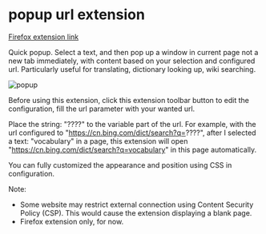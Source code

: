 # popup url extension

[Firefox extension link](https://addons.mozilla.org/addon/popup-url)

Quick popup. Select a text, and then pop up a window in current page not a new tab immediately, with content based on your selection and configured url. Particularly useful for translating, dictionary looking up, wiki searching.

![popup](https://addons.cdn.mozilla.net/user-media/previews/full/241/241359.png)

Before using this extension, click this extension toolbar button to edit the configuration, fill the url parameter with your wanted url.

Place the string: "????" to the variable part of the url. For example, with the url configured to "https://cn.bing.com/dict/search?q=????", after I selected a text: "vocabulary" in a page, this extension will open "https://cn.bing.com/dict/search?q=vocabulary" in this page automatically.

You can fully customized the appearance and position using CSS in configuration.

Note:

* Some website may restrict external connection using Content Security Policy (CSP). This would cause the extension displaying a blank page.
* Firefox extension only, for now.



